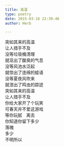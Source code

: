 ```yaml
---  
title: 高温  
type: poetry  
date: 2015-03-16 22:39:46  
author: Herb  

---  
```

突如其来的高温  
让人措手不及  
没等垃圾桶清理  
就沤出了酸臭的气息  
没等风池水泛起  
就惊出了连绵的蛙语  
没等夏夜风吹来  
就泄出了鸣虫的踪迹  
突如其来的高温  
让人措手不及  
你给大家开了个玩笑  
可春天并不爱这游戏  
等你玩腻　离去  
你知道你留下多少  
落魄  
多少  
不明所以